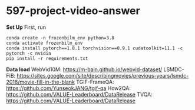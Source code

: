 # 597-project-video-answer
**Set Up**
First, run
```
conda create -n frozenbilm_env python=3.8 
conda activate frozenbilm_env
conda install pytorch==1.8.1 torchvision==0.9.1 cudatoolkit=11.1 -c pytorch -c nvidia 
pip install -r requirements.txt
```

**Data load**
WebVid10M: https://m-bain.github.io/webvid-dataset/
LSMDC-FiB: https://sites.google.com/site/describingmovies/previous-years/lsmdc-2016/movie-fill-in-the-blank
TGIF-FrameQA: https://github.com/YunseokJANG/tgif-qa
How2QA: https://github.com/VALUE-Leaderboard/DataRelease
TVQA: https://github.com/VALUE-Leaderboard/DataRelease



